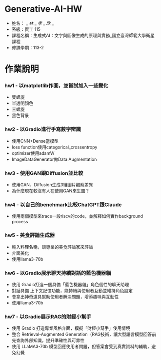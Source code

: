 # Generative-AI-HW

* 姓名： _ _林_ _ _孝_ _ _欣_ _
* 系級：資工 115
* 課程名稱：生成式AI：文字與圖像生成的原理與實務_國立臺灣師範大學衛星課程
* 修課學期：113-2


# 作業說明
### hw1 - 以matplotlib作圖，並嘗試加入一些變化
* 雙螺旋
* 半透明顏色
* 三螺旋
* 黑色背景

### hw2 - 以Gradio進行手寫數字辯識
* 使用CNN+Dense當模型
* loss function使用categorical_crossentropy
* optimizer使用adamW
* ImageDataGenerator做Data Augmentation

### hw3 - 使用GAN跟Diffusion並比較
* 使用GAN、Diffusion生成3組圖片觀察差異
* 為什麼現在較沒有人在使用GAN來生圖？

### hw4 - 以自己的benchmark比較ChatGPT跟Claude
* 使用兩個模型來trace一段riscv的code，並解釋如何實作background process

### hw5 - 美食評論生成器
* 輸入料理名稱，讓專業的美食評論家來評論
* 介面美化
* 使用llama3-70b
  
### hw6 - 以Gradio展示聊天持續對話的藍色機器貓
* 使用 Gradio打造一個具備「藍色機器貓」角色個性的聊天助理
* 對話具備 上下文記憶功能，能持續與使用者互動並維持角色設定
* 會拿出神奇道具幫助使用者解決問題，增添趣味與互動性
* 使用llama3-70b
  
### hw7 - 以Gradio展示RAG的財經小幫手
* 使用 Gradio 打造專業風格介面，模擬「財經小幫手」使用情境
* 整合 Retrieval-Augmented Generation（RAG技術，讓大型語言模型回答前先查詢外部知識，提升準確性與可靠性
* 使用 LLaMA3-70b 模型回應使用者問題，但答案會受到真實資料的輔助，避免幻覺

